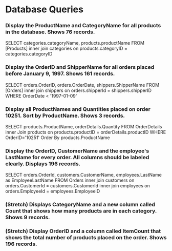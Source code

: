 # Database Queries

### Display the ProductName and CategoryName for all products in the database. Shows 76 records.
SELECT categories.categoryName, products.productName 
FROM [Products]
inner join categories on products.categoryID = categories.categoryID

### Display the OrderID and ShipperName for all orders placed before January 9, 1997. Shows 161 records.
SELECT orders.OrderID, orders.OrderDate, shippers.ShipperName 
FROM [Orders]
inner join shippers on orders.shipperId = shippers.shipperID
WHERE OrderDate < '1997-01-09'


### Display all ProductNames and Quantities placed on order 10251. Sort by ProductName. Shows 3 records.
SELECT products.ProductName, orderDetails.Quantity
FROM OrderDetails
inner Join products on products.productID = orderDetails.productID
WHERE OrderID='10251'
Order By products.ProductName

### Display the OrderID, CustomerName and the employee's LastName for every order. All columns should be labeled clearly. Displays 196 records.
SELECT orders.OrderId, customers.CustomerName, employees.LastName as EmployeeLastName
FROM Orders
inner join customers on orders.CustomerId = customers.CustomerId
inner join employees on orders.EmployeeId = employees.EmployeeID

### (Stretch)  Displays CategoryName and a new column called Count that shows how many products are in each category. Shows 9 records.

### (Stretch) Display OrderID and a  column called ItemCount that shows the total number of products placed on the order. Shows 196 records. 